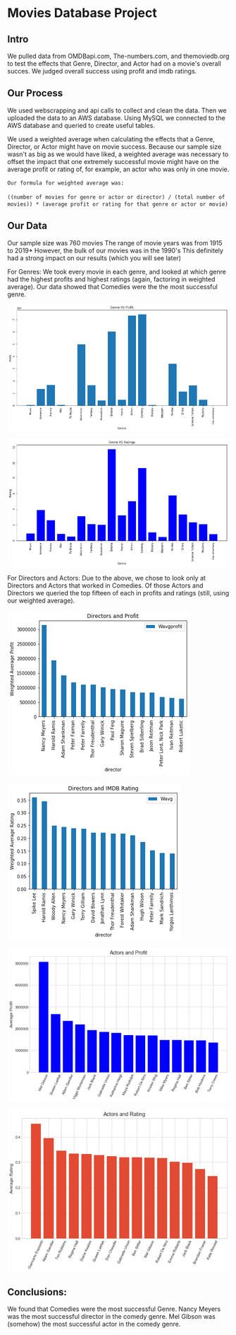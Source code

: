 # Movies Database Project



## Intro

We pulled data from OMDBapi.com, The-numbers.com, and themoviedb.org to test the effects that Genre, Director, and Actor had on a movie's overall succes. We judged overall success using profit and imdb ratings.

## Our Process

We used webscrapping and api calls to collect and clean the data. Then we uploaded the data to an AWS database. Using MySQL we connected to the AWS database and queried to create useful tables.

We used a weighted average when calculating the effects that a Genre, Director, or Actor might have on movie success. Because our sample size wasn't as big as we would have liked, a weighted average was necessary to offset the impact that one extremely successful movie might have on the average profit or rating of, for example, an actor who was only in one movie.
    
    Our formula for weighted average was:
    
    ((number of movies for genre or actor or director) / (total number of movies)) * (average profit or rating for that genre or actor or movie) 

## Our Data

Our sample size was 760 movies
The range of movie years was from 1915 to 2019*
However, the bulk of our movies was in the 1990's
This definitely had a strong impact on our results (which you will see later)

For Genres:
We took every movie in each genre, and looked at which genre had the highest profits and highest ratings (again, factoring in weighted average). Our data showed that Comedies were the the most successful genre.


![graph_1](genresvprofit.png)

![graph_2](genresvrating.png)



For Directors and Actors:
Due to the above, we chose to look only at Directors and Actors that worked in Comedies. Of those Actors and Directors we queried the top fifteen of each in profits and ratings (still, using our weighted average).


![graph_3](directorvsprofit.png)

![graph_4](directorvsratings.png)

![graph_5](actorvsprofit.png)

![graph_6](actorvsrating.png)


## Conclusions:

We found that Comedies were the most successful Genre. Nancy Meyers was the most successful director in the comedy genre. Mel Gibson was (somehow) the most successful actor in the comedy genre.






